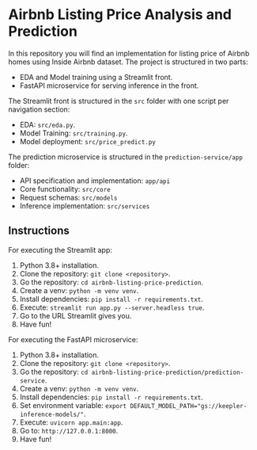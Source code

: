 # Airbnb Listing Price Analysis and Prediction

In this repository you will find an implementation for listing price of Airbnb homes using Inside Airbnb dataset. The project is structured in two parts:

- EDA and Model training using a Streamlit front.
- FastAPI microservice for serving inference in the front.

The Streamlit front is structured in the `src` folder with one script per navigation section:
- EDA: `src/eda.py`.
- Model Training: `src/training.py`.
- Model deployment: `src/price_predict.py`

The prediction microservice is structured in the `prediction-service/app` folder:
- API specification and implementation: `app/api`
- Core functionality: `src/core`
- Request schemas: `src/models`
- Inference implementation: `src/services`

## Instructions

For executing the Streamlit app:

1. Python 3.8+ installation.
2. Clone the repository: `git clone <repository>`.
3. Go the repository: `cd airbnb-listing-price-prediction`.
4. Create a venv: `python -m venv venv`.
5. Install dependencies: `pip install -r requirements.txt`.
6. Execute: `streamlit run app.py --server.headless true`.
7. Go to the URL Streamlit gives you.
8. Have fun!

For executing the FastAPI microservice:

1. Python 3.8+ installation.
2. Clone the repository: `git clone <repository>`.
3. Go the repository: `cd airbnb-listing-price-prediction/prediction-service`.
4. Create a venv: `python -m venv venv`.
5. Install dependencies: `pip install -r requirements.txt`.
6. Set environment variable: `export DEFAULT_MODEL_PATH="gs://keepler-inference-models/"`.
6. Execute: `uvicorn app.main:app`.
7. Go to: `http://127.0.0.1:8000`.
8. Have fun!
